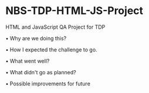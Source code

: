 # NBS-TDP-HTML-JS-Project
HTML and JavaScript QA Project for TDP

•	Why are we doing this?


•	How I expected the challenge to go.


•	What went well?


•	What didn't go as planned?


•	Possible improvements for future

